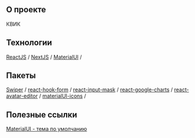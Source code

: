## О проекте
КВИК

## Технологии
[ReactJS](https://ru.reactjs.org/docs/getting-started.html) / 
[NextJS](https://nextjs.org/docs/getting-started) / 
[MaterialUI](https://material-ui.com/ru/) / 

## Пакеты
[Swiper](https://swiperjs.com/react) / 
[react-hook-form](https://react-hook-form.com/api) / 
[react-input-mask](https://www.npmjs.com/package/react-input-mask) / 
[react-google-charts](https://react-google-charts.com/) / 
[react-avatar-editor](https://www.npmjs.com/package/react-avatar-editor) / 
[materialUI-icons](https://material-ui.com/components/material-icons/) / 

## Полезные ссылки
[MaterialUI - тема по умолчанию](https://material-ui.com/ru/customization/default-theme/)
